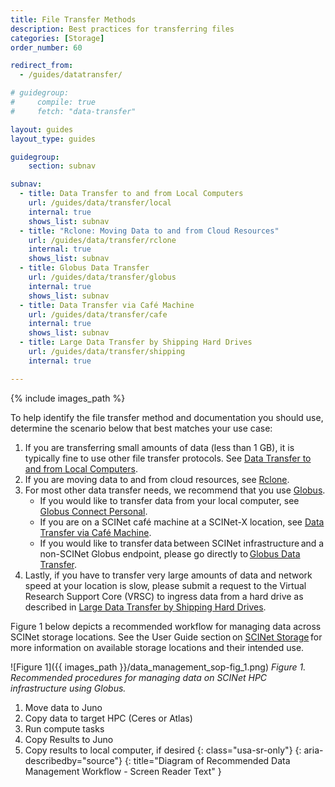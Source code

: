 ```yaml
---
title: File Transfer Methods
description: Best practices for transferring files
categories: [Storage]
order_number: 60

redirect_from: 
  - /guides/datatransfer/

# guidegroup:
#     compile: true
#     fetch: "data-transfer"

layout: guides
layout_type: guides

guidegroup:
    section: subnav

subnav:
  - title: Data Transfer to and from Local Computers
    url: /guides/data/transfer/local
    internal: true
    shows_list: subnav
  - title: "Rclone: Moving Data to and from Cloud Resources"
    url: /guides/data/transfer/rclone
    internal: true
    shows_list: subnav
  - title: Globus Data Transfer
    url: /guides/data/transfer/globus
    internal: true
    shows_list: subnav
  - title: Data Transfer via Café Machine
    url: /guides/data/transfer/cafe
    internal: true
    shows_list: subnav
  - title: Large Data Transfer by Shipping Hard Drives
    url: /guides/data/transfer/shipping
    internal: true

---
```


{% include images_path %}


To help identify the file transfer method and documentation you should use, determine the scenario below that best matches your use case: 
1. If you are transferring small amounts of data (less than 1 GB), it is typically fine to use other file transfer protocols. See [Data Transfer to and from Local Computers](/guides/data/transfer/local).
1. If you are moving data to and from cloud resources, see [Rclone](/guides/data/transfer/rclone).
1. For most other data transfer needs, we recommend that you use [Globus](/guides/data/transfer/globus).  
    * If you would like to transfer data from your local computer, see [Globus Connect Personal](/guides/data/transfer/globus#globus-connect-personal).
    * If you are on a SCINet café machine at a SCINet-X location, see [Data Transfer via Café Machine](/guides/data/transfer/cafe).
    * If you would like to transfer data between SCINet infrastructure and a non-SCINet Globus endpoint, please go directly to [Globus Data Transfer](/guides/data/transfer/globus).  
1. Lastly, if you have to transfer very large amounts of data and network speed at your location is slow, please submit a request to the Virtual Research Support Core (VRSC) to ingress data from a hard drive as described in [Large Data Transfer by Shipping Hard Drives](/guides/data/transfer/shipping).

<!--excerpt-->

Figure 1 below depicts a recommended workflow for managing data across SCINet storage locations. See the User Guide section on [SCINet Storage](/guides/data/storage) for more information on available storage locations and their intended use.

![Figure 1]({{ images_path }}/data_management_sop-fig_1.png)
*Figure 1. Recommended procedures for managing data on SCINet HPC infrastructure using Globus.*

1. Move data to Juno
1. Copy data to target HPC (Ceres or Atlas)
1. Run compute tasks
1. Copy Results to Juno
1. Copy results to local computer, if desired
{: class="usa-sr-only"}
{: aria-describedby="source"}
{: title="Diagram of Recommended Data Management Workflow - Screen Reader Text" } 